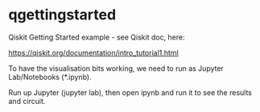 # qgettingstarted
Qiskit Getting Started example - see Qiskit doc, here:

  https://qiskit.org/documentation/intro_tutorial1.html

To have the visualisation bits working, we need to run as Jupyter Lab/Notebooks (*.ipynb).

Run up Jupyter (jupyter lab), then open ipynb and run it to see the results and circuit.
